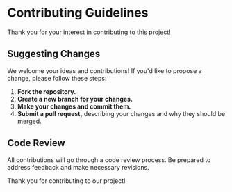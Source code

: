 # Contributing Guidelines

Thank you for your interest in contributing to this project!

## Suggesting Changes
We welcome your ideas and contributions! If you'd like to propose a change, please follow these steps:

1. **Fork the repository.**
2. **Create a new branch for your changes.**
3. **Make your changes and commit them.**
4. **Submit a pull request,** describing your changes and why they should be merged.

## Code Review
All contributions will go through a code review process. Be prepared to address feedback and make necessary revisions.

Thank you for contributing to our project!
